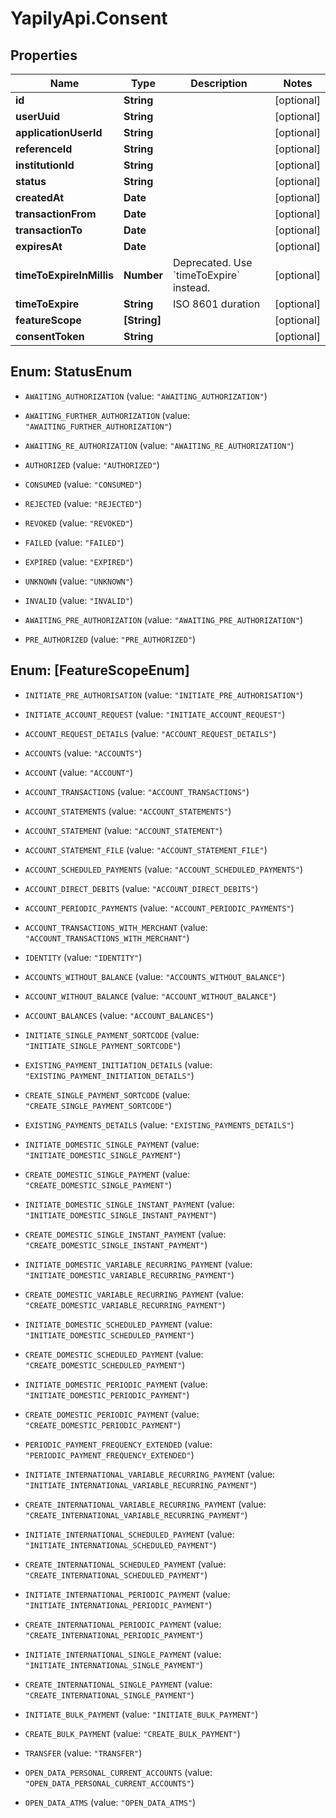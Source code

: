 # YapilyApi.Consent

## Properties

Name | Type | Description | Notes
------------ | ------------- | ------------- | -------------
**id** | **String** |  | [optional] 
**userUuid** | **String** |  | [optional] 
**applicationUserId** | **String** |  | [optional] 
**referenceId** | **String** |  | [optional] 
**institutionId** | **String** |  | [optional] 
**status** | **String** |  | [optional] 
**createdAt** | **Date** |  | [optional] 
**transactionFrom** | **Date** |  | [optional] 
**transactionTo** | **Date** |  | [optional] 
**expiresAt** | **Date** |  | [optional] 
**timeToExpireInMillis** | **Number** | Deprecated. Use &#x60;timeToExpire&#x60; instead. | [optional] 
**timeToExpire** | **String** | ISO 8601 duration | [optional] 
**featureScope** | **[String]** |  | [optional] 
**consentToken** | **String** |  | [optional] 



## Enum: StatusEnum


* `AWAITING_AUTHORIZATION` (value: `"AWAITING_AUTHORIZATION"`)

* `AWAITING_FURTHER_AUTHORIZATION` (value: `"AWAITING_FURTHER_AUTHORIZATION"`)

* `AWAITING_RE_AUTHORIZATION` (value: `"AWAITING_RE_AUTHORIZATION"`)

* `AUTHORIZED` (value: `"AUTHORIZED"`)

* `CONSUMED` (value: `"CONSUMED"`)

* `REJECTED` (value: `"REJECTED"`)

* `REVOKED` (value: `"REVOKED"`)

* `FAILED` (value: `"FAILED"`)

* `EXPIRED` (value: `"EXPIRED"`)

* `UNKNOWN` (value: `"UNKNOWN"`)

* `INVALID` (value: `"INVALID"`)

* `AWAITING_PRE_AUTHORIZATION` (value: `"AWAITING_PRE_AUTHORIZATION"`)

* `PRE_AUTHORIZED` (value: `"PRE_AUTHORIZED"`)





## Enum: [FeatureScopeEnum]


* `INITIATE_PRE_AUTHORISATION` (value: `"INITIATE_PRE_AUTHORISATION"`)

* `INITIATE_ACCOUNT_REQUEST` (value: `"INITIATE_ACCOUNT_REQUEST"`)

* `ACCOUNT_REQUEST_DETAILS` (value: `"ACCOUNT_REQUEST_DETAILS"`)

* `ACCOUNTS` (value: `"ACCOUNTS"`)

* `ACCOUNT` (value: `"ACCOUNT"`)

* `ACCOUNT_TRANSACTIONS` (value: `"ACCOUNT_TRANSACTIONS"`)

* `ACCOUNT_STATEMENTS` (value: `"ACCOUNT_STATEMENTS"`)

* `ACCOUNT_STATEMENT` (value: `"ACCOUNT_STATEMENT"`)

* `ACCOUNT_STATEMENT_FILE` (value: `"ACCOUNT_STATEMENT_FILE"`)

* `ACCOUNT_SCHEDULED_PAYMENTS` (value: `"ACCOUNT_SCHEDULED_PAYMENTS"`)

* `ACCOUNT_DIRECT_DEBITS` (value: `"ACCOUNT_DIRECT_DEBITS"`)

* `ACCOUNT_PERIODIC_PAYMENTS` (value: `"ACCOUNT_PERIODIC_PAYMENTS"`)

* `ACCOUNT_TRANSACTIONS_WITH_MERCHANT` (value: `"ACCOUNT_TRANSACTIONS_WITH_MERCHANT"`)

* `IDENTITY` (value: `"IDENTITY"`)

* `ACCOUNTS_WITHOUT_BALANCE` (value: `"ACCOUNTS_WITHOUT_BALANCE"`)

* `ACCOUNT_WITHOUT_BALANCE` (value: `"ACCOUNT_WITHOUT_BALANCE"`)

* `ACCOUNT_BALANCES` (value: `"ACCOUNT_BALANCES"`)

* `INITIATE_SINGLE_PAYMENT_SORTCODE` (value: `"INITIATE_SINGLE_PAYMENT_SORTCODE"`)

* `EXISTING_PAYMENT_INITIATION_DETAILS` (value: `"EXISTING_PAYMENT_INITIATION_DETAILS"`)

* `CREATE_SINGLE_PAYMENT_SORTCODE` (value: `"CREATE_SINGLE_PAYMENT_SORTCODE"`)

* `EXISTING_PAYMENTS_DETAILS` (value: `"EXISTING_PAYMENTS_DETAILS"`)

* `INITIATE_DOMESTIC_SINGLE_PAYMENT` (value: `"INITIATE_DOMESTIC_SINGLE_PAYMENT"`)

* `CREATE_DOMESTIC_SINGLE_PAYMENT` (value: `"CREATE_DOMESTIC_SINGLE_PAYMENT"`)

* `INITIATE_DOMESTIC_SINGLE_INSTANT_PAYMENT` (value: `"INITIATE_DOMESTIC_SINGLE_INSTANT_PAYMENT"`)

* `CREATE_DOMESTIC_SINGLE_INSTANT_PAYMENT` (value: `"CREATE_DOMESTIC_SINGLE_INSTANT_PAYMENT"`)

* `INITIATE_DOMESTIC_VARIABLE_RECURRING_PAYMENT` (value: `"INITIATE_DOMESTIC_VARIABLE_RECURRING_PAYMENT"`)

* `CREATE_DOMESTIC_VARIABLE_RECURRING_PAYMENT` (value: `"CREATE_DOMESTIC_VARIABLE_RECURRING_PAYMENT"`)

* `INITIATE_DOMESTIC_SCHEDULED_PAYMENT` (value: `"INITIATE_DOMESTIC_SCHEDULED_PAYMENT"`)

* `CREATE_DOMESTIC_SCHEDULED_PAYMENT` (value: `"CREATE_DOMESTIC_SCHEDULED_PAYMENT"`)

* `INITIATE_DOMESTIC_PERIODIC_PAYMENT` (value: `"INITIATE_DOMESTIC_PERIODIC_PAYMENT"`)

* `CREATE_DOMESTIC_PERIODIC_PAYMENT` (value: `"CREATE_DOMESTIC_PERIODIC_PAYMENT"`)

* `PERIODIC_PAYMENT_FREQUENCY_EXTENDED` (value: `"PERIODIC_PAYMENT_FREQUENCY_EXTENDED"`)

* `INITIATE_INTERNATIONAL_VARIABLE_RECURRING_PAYMENT` (value: `"INITIATE_INTERNATIONAL_VARIABLE_RECURRING_PAYMENT"`)

* `CREATE_INTERNATIONAL_VARIABLE_RECURRING_PAYMENT` (value: `"CREATE_INTERNATIONAL_VARIABLE_RECURRING_PAYMENT"`)

* `INITIATE_INTERNATIONAL_SCHEDULED_PAYMENT` (value: `"INITIATE_INTERNATIONAL_SCHEDULED_PAYMENT"`)

* `CREATE_INTERNATIONAL_SCHEDULED_PAYMENT` (value: `"CREATE_INTERNATIONAL_SCHEDULED_PAYMENT"`)

* `INITIATE_INTERNATIONAL_PERIODIC_PAYMENT` (value: `"INITIATE_INTERNATIONAL_PERIODIC_PAYMENT"`)

* `CREATE_INTERNATIONAL_PERIODIC_PAYMENT` (value: `"CREATE_INTERNATIONAL_PERIODIC_PAYMENT"`)

* `INITIATE_INTERNATIONAL_SINGLE_PAYMENT` (value: `"INITIATE_INTERNATIONAL_SINGLE_PAYMENT"`)

* `CREATE_INTERNATIONAL_SINGLE_PAYMENT` (value: `"CREATE_INTERNATIONAL_SINGLE_PAYMENT"`)

* `INITIATE_BULK_PAYMENT` (value: `"INITIATE_BULK_PAYMENT"`)

* `CREATE_BULK_PAYMENT` (value: `"CREATE_BULK_PAYMENT"`)

* `TRANSFER` (value: `"TRANSFER"`)

* `OPEN_DATA_PERSONAL_CURRENT_ACCOUNTS` (value: `"OPEN_DATA_PERSONAL_CURRENT_ACCOUNTS"`)

* `OPEN_DATA_ATMS` (value: `"OPEN_DATA_ATMS"`)




